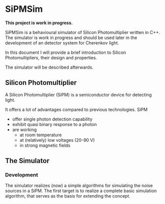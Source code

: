 # SiPMSim

**This project is work in progress.**

SiPMSim is a behavioural simulator of Silicon Photomultiplier written in C++.
The simulator is work in progress and should be used later in the development of an detector system for Cherenkov light.

In this document I will provide a brief introduction to Silicon Photomultipliers, their design and properties.

The simulator will be described afterwards. 

## Silicon Photomultiplier

A Silicon Photomultiplier (SiPM) is a semiconductor device for detecting light. 

It offers a lot of advantages compared to previous technologies.
SiPM  
* offer single photon detection capability
* exhibit quasi binary response to a photon
* are working
  * at room temperature
  * at (relatively) low voltages (20-90 V)
  * in strong magnetic fields
  
  
## The Simulator

### Development

The simulator realizes (now) a simple algorithms for simulating the noise sources in a SiPM.
The first target is to realize a complete basic simulation algorithm, that serves as the basis for extending the concept.



